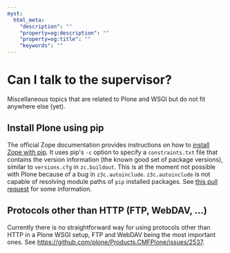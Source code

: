 ```yaml
---
myst:
  html_meta:
    "description": ""
    "property=og:description": ""
    "property=og:title": ""
    "keywords": ""
---
```


# Can I talk to the supervisor?

Miscellaneous topics that are related to Plone and WSGI but do not fit anywhere else (yet).

## Install Plone using pip

The official Zope documentation provides instructions on how to [install Zope with pip](https://zope.readthedocs.io/en/latest/INSTALL.html#installing-zope-with-pip).
It uses pip's `-c` option to specify a `constraints.txt` file that contains the version information (the known good set of package versions), similar to `versions.cfg` in `zc.buildout`.
This is at the moment not possible with Plone because of a bug in `z3c.autoinclude`.
`z3c.autoinclude` is not capable of resolving module paths of `pip` installed packages.
See [this pull request](https://github.com/zopefoundation/z3c.autoinclude/pull/2) for some information.

## Protocols other than HTTP (FTP, WebDAV, ...)

Currently there is no straightforward way for using protocols other than HTTP in a Plone WSGI setup, FTP and WebDAV being the most important ones.
See <https://github.com/plone/Products.CMFPlone/issues/2537>.
